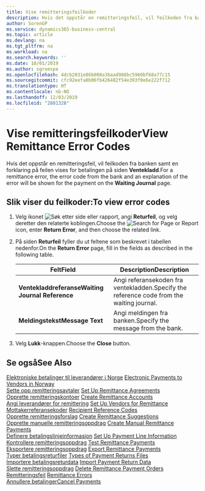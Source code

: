 ```yaml
---
title: Vise remitteringsfeilkoder
description: Hvis det oppstår en remitteringsfeil, vil feilkoden fra banken samt en forklaring på feilen vises for betalingen på siden Ventekladd.
author: SorenGP
ms.service: dynamics365-business-central
ms.topic: article
ms.devlang: na
ms.tgt_pltfrm: na
ms.workload: na
ms.search.keywords: ''
ms.date: 10/01/2019
ms.author: sgroespe
ms.openlocfilehash: 4dcb2031e86b008a3baad988bc5960bf68a77c15
ms.sourcegitcommit: cfc92eefa8b06fb426482f54e393f0e6e222f712
ms.translationtype: HT
ms.contentlocale: nb-NO
ms.lasthandoff: 12/03/2019
ms.locfileid: "2881328"
---
```

# <a name="view-remittance-error-codes"></a><span data-ttu-id="4ba67-103">Vise remitteringsfeilkoder</span><span class="sxs-lookup"><span data-stu-id="4ba67-103">View Remittance Error Codes</span></span>
<span data-ttu-id="4ba67-104">Hvis det oppstår en remitteringsfeil, vil feilkoden fra banken samt en forklaring på feilen vises for betalingen på siden **Ventekladd**.</span><span class="sxs-lookup"><span data-stu-id="4ba67-104">For a remittance error, the error code from the bank and an explanation of the error will be shown for the payment on the **Waiting Journal** page.</span></span>  

## <a name="to-view-error-codes"></a><span data-ttu-id="4ba67-105">Slik viser du feilkoder:</span><span class="sxs-lookup"><span data-stu-id="4ba67-105">To view error codes</span></span>  

1.  <span data-ttu-id="4ba67-106">Velg ikonet ![Søk etter side eller rapport](../../media/ui-search/search_small.png "Ikonet Søk etter side eller rapport"), angi **Returfeil**, og velg deretter den relaterte koblingen.</span><span class="sxs-lookup"><span data-stu-id="4ba67-106">Choose the ![Search for Page or Report](../../media/ui-search/search_small.png "Search for Page or Report icon") icon, enter **Return Error**, and then choose the related link.</span></span>  
2.  <span data-ttu-id="4ba67-107">På siden **Returfeil** fyller du ut feltene som beskrevet i tabellen nedenfor.</span><span class="sxs-lookup"><span data-stu-id="4ba67-107">On the **Return Error** page, fill in the fields as described in the following table.</span></span>  

    |<span data-ttu-id="4ba67-108">Felt</span><span class="sxs-lookup"><span data-stu-id="4ba67-108">Field</span></span>|<span data-ttu-id="4ba67-109">Description</span><span class="sxs-lookup"><span data-stu-id="4ba67-109">Description</span></span>|  
    |---------------------------------|---------------------------------------|  
    |<span data-ttu-id="4ba67-110">**Ventekladdreferanse**</span><span class="sxs-lookup"><span data-stu-id="4ba67-110">**Waiting Journal Reference**</span></span>|<span data-ttu-id="4ba67-111">Angi referansekoden fra ventekladden.</span><span class="sxs-lookup"><span data-stu-id="4ba67-111">Specify the reference code from the waiting journal.</span></span>|  
    |<span data-ttu-id="4ba67-112">**Meldingstekst**</span><span class="sxs-lookup"><span data-stu-id="4ba67-112">**Message Text**</span></span>|<span data-ttu-id="4ba67-113">Angi meldingen fra banken.</span><span class="sxs-lookup"><span data-stu-id="4ba67-113">Specify the message from the bank.</span></span>|  

3.  <span data-ttu-id="4ba67-114">Velg **Lukk**-knappen.</span><span class="sxs-lookup"><span data-stu-id="4ba67-114">Choose the **Close** button.</span></span>  

## <a name="see-also"></a><span data-ttu-id="4ba67-115">Se også</span><span class="sxs-lookup"><span data-stu-id="4ba67-115">See Also</span></span>  
 <span data-ttu-id="4ba67-116">[Elektroniske betalinger til leverandører i Norge](electronic-payments-to-vendors-in-norway.md) </span><span class="sxs-lookup"><span data-stu-id="4ba67-116">[Electronic Payments to Vendors in Norway](electronic-payments-to-vendors-in-norway.md) </span></span>  
 <span data-ttu-id="4ba67-117">[Sette opp remitteringsavtaler](how-to-set-up-remittance-agreements.md) </span><span class="sxs-lookup"><span data-stu-id="4ba67-117">[Set Up Remittance Agreements](how-to-set-up-remittance-agreements.md) </span></span>  
 <span data-ttu-id="4ba67-118">[Opprette remitteringskontoer](how-to-create-remittance-accounts.md) </span><span class="sxs-lookup"><span data-stu-id="4ba67-118">[Create Remittance Accounts](how-to-create-remittance-accounts.md) </span></span>  
 <span data-ttu-id="4ba67-119">[Angi leverandører for remittering](how-to-set-up-vendors-for-remittance.md) </span><span class="sxs-lookup"><span data-stu-id="4ba67-119">[Set Up Vendors for Remittance](how-to-set-up-vendors-for-remittance.md) </span></span>  
 <span data-ttu-id="4ba67-120">[Mottakerreferansekoder](recipient-reference-codes.md) </span><span class="sxs-lookup"><span data-stu-id="4ba67-120">[Recipient Reference Codes](recipient-reference-codes.md) </span></span>  
 <span data-ttu-id="4ba67-121">[Opprette remitteringsforslag](how-to-create-remittance-suggestions.md) </span><span class="sxs-lookup"><span data-stu-id="4ba67-121">[Create Remittance Suggestions](how-to-create-remittance-suggestions.md) </span></span>  
 <span data-ttu-id="4ba67-122">[Opprette manuelle remitteringsoppdrag](how-to-create-manual-remittance-payments.md) </span><span class="sxs-lookup"><span data-stu-id="4ba67-122">[Create Manual Remittance Payments](how-to-create-manual-remittance-payments.md) </span></span>  
 <span data-ttu-id="4ba67-123">[Definere betalingslinjeinformasjon](how-to-set-up-payment-line-information.md) </span><span class="sxs-lookup"><span data-stu-id="4ba67-123">[Set Up Payment Line Information](how-to-set-up-payment-line-information.md) </span></span>  
 <span data-ttu-id="4ba67-124">[Kontrollere remitteringsoppdrag](how-to-test-remittance-payments.md) </span><span class="sxs-lookup"><span data-stu-id="4ba67-124">[Test Remittance Payments](how-to-test-remittance-payments.md) </span></span>  
 <span data-ttu-id="4ba67-125">[Eksportere remitteringsoppdrag](how-to-export-remittance-payments.md) </span><span class="sxs-lookup"><span data-stu-id="4ba67-125">[Export Remittance Payments](how-to-export-remittance-payments.md) </span></span>  
 <span data-ttu-id="4ba67-126">[Typer betalingsreturfiler](types-of-payment-returns-files.md) </span><span class="sxs-lookup"><span data-stu-id="4ba67-126">[Types of Payment Returns Files](types-of-payment-returns-files.md) </span></span>  
 <span data-ttu-id="4ba67-127">[Importere betalingsreturdata](how-to-import-payment-return-data.md) </span><span class="sxs-lookup"><span data-stu-id="4ba67-127">[Import Payment Return Data](how-to-import-payment-return-data.md) </span></span>  
 <span data-ttu-id="4ba67-128">[Slette remitteringsoppdrag](how-to-delete-remittance-payment-orders.md) </span><span class="sxs-lookup"><span data-stu-id="4ba67-128">[Delete Remittance Payment Orders](how-to-delete-remittance-payment-orders.md) </span></span>  
 <span data-ttu-id="4ba67-129">[Remitteringsfeil](remittance-errors.md) </span><span class="sxs-lookup"><span data-stu-id="4ba67-129">[Remittance Errors](remittance-errors.md) </span></span>  
 [<span data-ttu-id="4ba67-130">Annullere betalinger</span><span class="sxs-lookup"><span data-stu-id="4ba67-130">Cancel Payments</span></span>](how-to-cancel-payments.md)
